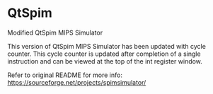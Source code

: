 # QtSpim
Modified QtSpim MIPS Simulator

This version of QtSpim MIPS Simulator has been updated with cycle counter. This cycle counter is updated after completion of a single instruction and can be viewed at the top of the int register window.

Refer to original README for more info: https://sourceforge.net/projects/spimsimulator/

